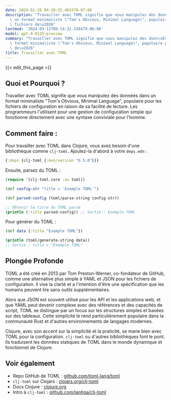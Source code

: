 ```yaml
---
date: 2024-01-26 04:20:25.463370-07:00
description: "Travailler avec TOML signifie que vous manipulez des donn\xE9es dans\
  \ un format minimaliste \"Tom's Obvious, Minimal Language\", populaire pour les\
  \ fichiers de\u2026"
lastmod: '2024-03-11T00:14:31.338479-06:00'
model: gpt-4-0125-preview
summary: "Travailler avec TOML signifie que vous manipulez des donn\xE9es dans un\
  \ format minimaliste \"Tom's Obvious, Minimal Language\", populaire pour les fichiers\
  \ de\u2026"
title: Travailler avec TOML
---
```


{{< edit_this_page >}}

## Quoi et Pourquoi ?
Travailler avec TOML signifie que vous manipulez des données dans un format minimaliste "Tom's Obvious, Minimal Language", populaire pour les fichiers de configuration en raison de sa facilité de lecture. Les programmeurs l'utilisent pour une gestion de configuration simple qui fonctionne directement avec une syntaxe conviviale pour l'homme.

## Comment faire :
Pour travailler avec TOML dans Clojure, vous avez besoin d'une bibliothèque comme `clj-toml`. Ajoutez-la d'abord à votre `deps.edn` :

```clojure
{:deps {clj-toml {:mvn/version "0.5.0"}}}
```

Ensuite, parsez du TOML :

```clojure
(require '[clj-toml.core :as toml])

(def config-str "title = 'Exemple TOML'")

(def parsed-config (toml/parse-string config-str))

;; Obtenir le titre du TOML parsé
(println (:title parsed-config)) ;; Sortie : Exemple TOML
```

Pour générer du TOML :

```clojure
(def data {:title "Exemple TOML"})

(println (toml/generate-string data))
;; Sortie : title = "Exemple TOML"
```

## Plongée Profonde
TOML a été créé en 2013 par Tom Preston-Werner, co-fondateur de GitHub, comme une alternative plus simple à YAML et JSON pour les fichiers de configuration. Il vise la clarté et a l'intention d'être une spécification que les humains peuvent lire sans outils supplémentaires.

Alors que JSON est souvent utilisé pour les API et les applications web, et que YAML peut devenir complexe avec des références et des capacités de script, TOML se distingue par un focus sur les structures simples et basées sur des tableaux. Cette simplicité le rend particulièrement populaire dans la communauté Rust et d'autres environnements de langages modernes.

Clojure, avec son accent sur la simplicité et la praticité, se marie bien avec TOML pour la configuration. `clj-toml` ou d'autres bibliothèques font le pont. Ils traduisent les données statiques de TOML dans le monde dynamique et fonctionnel de Clojure.

## Voir également
- Repo GitHub de TOML : [github.com/toml-lang/toml](https://github.com/toml-lang/toml)
- `clj-toml` sur Clojars : [clojars.org/clj-toml](https://clojars.org/clj-toml)
- Docs Clojure : [clojure.org](https://clojure.org/guides/getting_started)
- Intro à `clj-toml` : [github.com/lantiga/clj-toml](https://github.com/lantiga/clj-toml)
